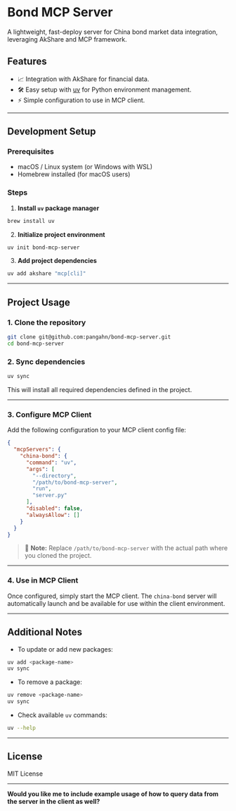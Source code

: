 # Bond MCP Server

A lightweight, fast-deploy server for China bond market data integration, leveraging AkShare and MCP framework.

## Features

- 📈 Integration with AkShare for financial data.
- 🛠️ Easy setup with [uv](https://github.com/astral-sh/uv) for Python environment management.
- ⚡ Simple configuration to use in MCP client.

---

## Development Setup

### Prerequisites

- macOS / Linux system (or Windows with WSL)
- Homebrew installed (for macOS users)

### Steps

1. **Install `uv` package manager**

```bash
brew install uv
```

2. **Initialize project environment**

```bash
uv init bond-mcp-server
```

3. **Add project dependencies**

```bash
uv add akshare "mcp[cli]"
```

---

## Project Usage

### 1. Clone the repository

```bash
git clone git@github.com:pangahn/bond-mcp-server.git
cd bond-mcp-server
```

### 2. Sync dependencies

```bash
uv sync
```

This will install all required dependencies defined in the project.

---

### 3. Configure MCP Client

Add the following configuration to your MCP client config file:

```json
{
  "mcpServers": {
    "china-bond": {
      "command": "uv",
      "args": [
        "--directory",
        "/path/to/bond-mcp-server",
        "run",
        "server.py"
      ],
      "disabled": false,
      "alwaysAllow": []
    }
  }
}
```

> 🔔 **Note:** Replace `/path/to/bond-mcp-server` with the actual path where you cloned the project.

---

### 4. Use in MCP Client

Once configured, simply start the MCP client. The `china-bond` server will automatically launch and be available for use within the client environment.

---

## Additional Notes

- To update or add new packages:

```bash
uv add <package-name>
uv sync
```

- To remove a package:

```bash
uv remove <package-name>
uv sync
```

- Check available `uv` commands:

```bash
uv --help
```

---

## License

MIT License

---

**Would you like me to include example usage of how to query data from the server in the client as well?**